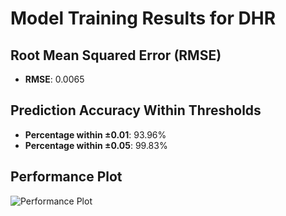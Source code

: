 # Model Training Results for DHR

## Root Mean Squared Error (RMSE)
- **RMSE**: 0.0065

## Prediction Accuracy Within Thresholds
- **Percentage within ±0.01**: 93.96%
- **Percentage within ±0.05**: 99.83%

## Performance Plot
![Performance Plot](../imgs/DHR.png)
